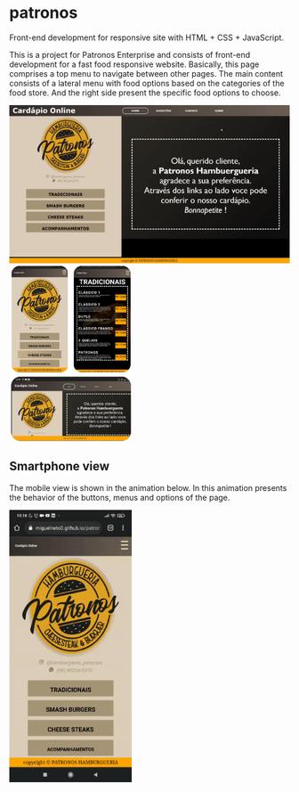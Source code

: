 # patronos

Front-end development for responsive site with HTML + CSS + JavaScript.

This is a project for Patronos Enterprise and consists of front-end development for a fast food responsive website. Basically, this page comprises a top menu to navigate between other pages. The main content consists of a lateral menu with food options based on the categories of the food store. And the right side present the specific food options to choose.

<img src="https://github.com/miguelneto0/patronos/blob/main/images/descr/patronos_site.gif" width=550> <img src="https://github.com/miguelneto0/patronos/blob/main/images/descr/phone_telas_patr.png" width=220>

## Smartphone view

The mobile view is shown in the animation below. In this animation presents the behavior of the buttons, menus and options of the page.

<img src="https://github.com/miguelneto0/patronos/blob/main/images/descr/patronos_phone.gif" width=220>
